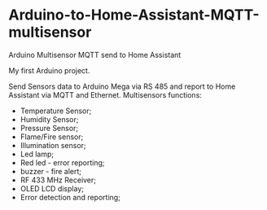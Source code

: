 # Arduino-to-Home-Assistant-MQTT-multisensor
Arduino Multisensor MQTT send to Home Assistant

My first Arduino project.

Send Sensors data to Arduino Mega via RS 485 and report to Home Assistant via MQTT and Ethernet.
Multisensors functions:
- Temperature Sensor;
- Humidity Sensor;
- Pressure Sensor;
- Flame/Fire sensor;
- Illumination sensor;
- Led lamp;
- Red led - error reporting;
- buzzer - fire alert;
- RF 433 MHz Receiver;
- OLED LCD display;
- Error detection and reporting;

